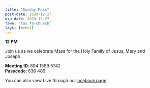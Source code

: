 ```yaml
---
title: "Sunday Mass"
post-date: 2020-12-27
exp-date: 2020-12-27
fawe: "fas fa-church"
tags: [event]
---
```

**12 PM**

Join us as we celebrate Mass for the Holy Family of Jesus, Mary and Joseph.

<p class="text-danger"><b>Meeting ID</b>: 894 1589 5742
<br>
<b>Passcode</b>: 636 489
</p>

You can also view Live through our <a href="https://www.facebook.com/SBAParish" target="_blank"><span class="fab fa-facebook fa-2x wow flash" data-wow-delay="5s"></span>acebook page</a>.